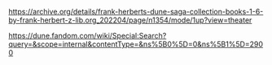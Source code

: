 https://archive.org/details/frank-herberts-dune-saga-collection-books-1-6-by-frank-herbert-z-lib.org_202204/page/n1354/mode/1up?view=theater

https://dune.fandom.com/wiki/Special:Search?query=&scope=internal&contentType=&ns%5B0%5D=0&ns%5B1%5D=2900